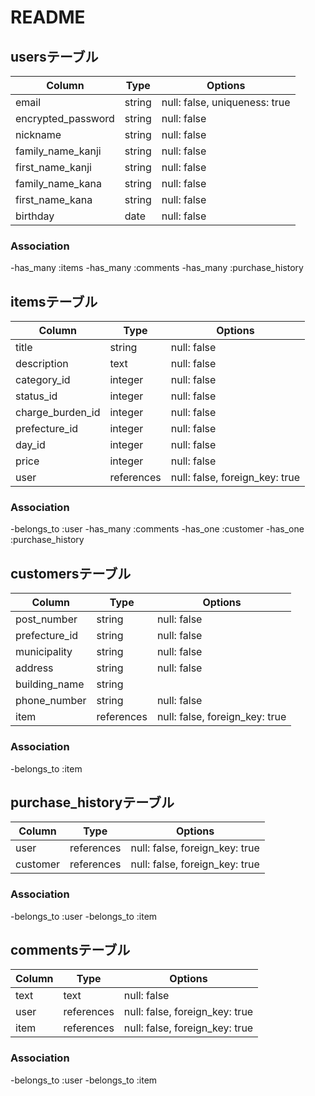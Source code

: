 # README

## usersテーブル

| Column             | Type    | Options                       |
| -----------------  | ------- | ----------------------------- |
| email              | string  | null: false, uniqueness: true |
| encrypted_password | string  | null: false                   |
| nickname           | string  | null: false                   |
| family_name_kanji  | string  | null: false                   |
| first_name_kanji   | string  | null: false                   |
| family_name_kana   | string  | null: false                   |
| first_name_kana    | string  | null: false                   |
| birthday           | date    | null: false                   |

### Association
-has_many :items
-has_many :comments
-has_many :purchase_history

## itemsテーブル

| Column            | Type       | Options                         |
| ----------------- | ---------- | ------------------------------- |
| title             | string     | null: false                     |
| description       | text       | null: false                     |
| category_id       | integer    | null: false                     |
| status_id         | integer    | null: false                     |
| charge_burden_id  | integer    | null: false                     |
| prefecture_id     | integer    | null: false                     |
| day_id            | integer    | null: false                     |
| price             | integer    | null: false                     |
| user              | references | null: false, foreign_key: true  |

### Association
-belongs_to :user
-has_many :comments
-has_one :customer
-has_one :purchase_history

## customersテーブル

| Column               | Type       | Options                           |
| -------------------- | ---------- | --------------------------------- |
| post_number          | string     | null: false                       |
| prefecture_id        | string     | null: false                       |
| municipality         | string     | null: false                       |
| address              | string     | null: false                       |
| building_name        | string     |                                   |
| phone_number         | string     | null: false                       |
| item                 | references | null: false, foreign_key: true    |

### Association
-belongs_to :item

## purchase_historyテーブル

| Column    | Type       | Options                         |
| --------- | ---------- | ------------------------------- |
| user      | references | null: false, foreign_key: true  |
| customer  | references | null: false, foreign_key: true  |

### Association
-belongs_to :user
-belongs_to :item

## commentsテーブル

| Column | Type       | Options                              |
| ------ | ---------- | ------------------------------------ |
| text   | text       | null: false                          |
| user   | references | null: false, foreign_key: true       |
| item   | references | null: false, foreign_key: true       |

### Association
-belongs_to :user
-belongs_to :item
